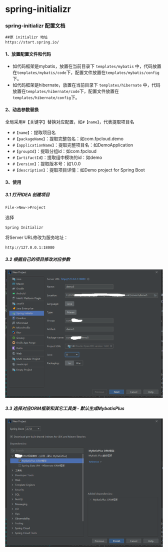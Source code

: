 # spring-initializr

### spring-initializr 配置文档
```text 
##原 initializr 地址
https://start.spring.io/
```
#### 1、放置配置文件和代码
* 如代码框架是mybatis，放置在当前目录下
``templates/mybatis``
中，代码放置在``templates/mybatis/code``下，配置文件放置在``templates/mybatis/config``下。
* 如代码框架是hibernate，放置在当前目录下
  ``templates/hibernate``
  中，代码放置在``templates/hibernate/code``下，配置文件放置在``templates/hibernate/config``下。
#### 2、动态参数替换
全局采用#【关键字】替换对应配置，如``#【name】``，代表提取项目名
* ``#【name】``：提取项目名
* ``#【packageName】``：提取完整包名：如com.fpcloud.demo
* ``#【applicationName】``：提取完整项目名：如DemoApplication
* ``#【groupId】``：提取分组id：如com.fpcloud
* ``#【artifactId】``：提取组中模块的id：如demo
* ``#【version】``：提取版本号：如1.0.0
* ``#【description】``：提取项目详情：如Demo project for Spring Boot

#### 3、使用
##### 3.1 打开IDEA 创建项目
```text
File->New->Project
```
选择 
```text
Spring Initializr
```
将Server URL修改为服务地址：
```text
http://127.0.0.1:18080
```
##### 3.2 根据自己的项目修改对应参数
![配置项目信息](images/img_1.png)
##### 3.3 选择对应ORM框架和其它工具类 - 默认生成MybatisPlus
![配置引入插件](images/img.png)
